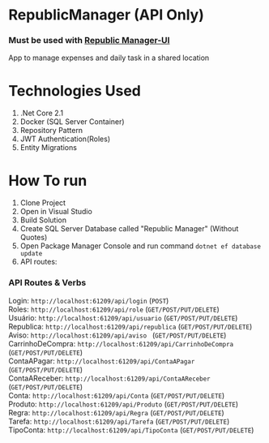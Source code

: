 # RepublicManager (API Only) #
### Must be used with [Republic Manager-UI](https://github.com/Jhonatan-de-Souza/RepublicManager-UI)

App to manage expenses and daily task in a shared location

# Technologies Used
1. .Net Core 2.1
2. Docker (SQL Server Container)
3. Repository Pattern
4. JWT Authentication(Roles)
5. Entity Migrations


# How To run ##

1. Clone Project
2. Open in Visual Studio
3. Build Solution
4. Create SQL Server Database called "Republic Manager" (Without Quotes)
5. Open Package Manager Console and run command `dotnet ef database update`
6. API routes:

### API Routes & Verbs ###

Login: `http://localhost:61209/api/login` (`POST`)  
Roles: `http://localhost:61209/api/role`  (`GET/POST/PUT/DELETE`)  
Usuário: `http://localhost:61209/api/usuario`  (`GET/POST/PUT/DELETE`)  
Republica: `http://localhost:61209/api/republica`  (`GET/POST/PUT/DELETE`)  
Aviso: `http://localhost:61209/api/aviso `  (`GET/POST/PUT/DELETE`)  
CarrinhoDeCompra: `http://localhost:61209/api/CarrinhoDeCompra`  (`GET/POST/PUT/DELETE`)  
ContaAPagar: `http://localhost:61209/api/ContaAPagar`  (`GET/POST/PUT/DELETE`)  
ContaAReceber: `http://localhost:61209/api/ContaAReceber`  (`GET/POST/PUT/DELETE`)  
Conta: `http://localhost:61209/api/Conta`  (`GET/POST/PUT/DELETE`)  
Produto: `http://localhost:61209/api/Produto`  (`GET/POST/PUT/DELETE`)  
Regra: `http://localhost:61209/api/Regra`  (`GET/POST/PUT/DELETE`)  
Tarefa: `http://localhost:61209/api/Tarefa`  (`GET/POST/PUT/DELETE`)  
TipoConta: `http://localhost:61209/api/TipoConta`  (`GET/POST/PUT/DELETE`)  